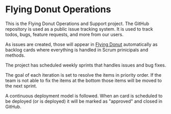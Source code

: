 Flying Donut Operations
=======

This is the Flying Donut Operations and Support project. The GitHub repository is used as a public issue tracking system. It is used to track todos, bugs, feature requests, and more from our users.

As issues are created, those will appear in [Flying Donut](https://www.flying-donut.com/static/#!/project/project-id=519363e1e4b0f8cb1e1b7610) automatically as backlog cards where everything is handled in Scrum prinicipals and methods.

The project has scheduled weekly sprints that handles issues and bug fixes.

The goal of each iteration is set to resolve the items in priority order. If the team is not able to fix the items at the bottom those items will be moved to the next sprint.

A continuous deployment model is followed. When an card is scheduled to be deployed (or is deployed) it will be marked as "approved" and closed in GitHub.
